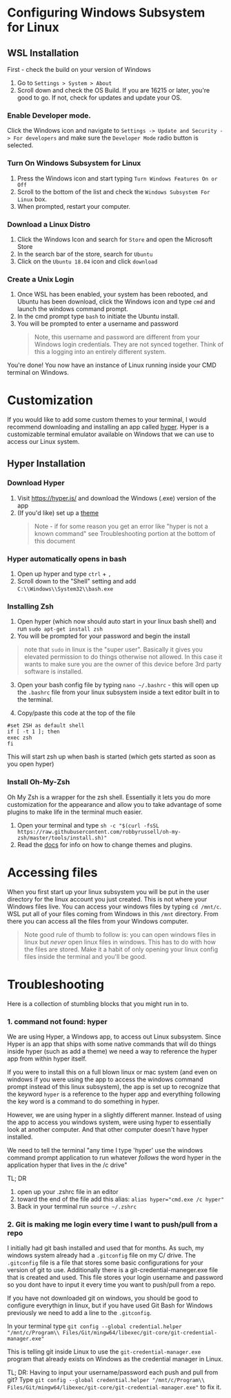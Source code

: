 # Configuring Windows Subsystem for Linux

## WSL Installation

First - check the build on your version of Windows
1. Go to `Settings > System > About`
1. Scroll down  and check the OS Build. If you are 16215 or later, you're good to go. If not, check for updates and update your OS.


### Enable Developer mode.

Click the Windows icon and navigate to `Settings -> Update and Security -> For developers` and make sure the `Developer Mode` radio button is selected.

### Turn On Windows Subsystem for Linux

1. Press the Windows icon and start typing `Turn Windows Features On or Off`
1. Scroll to the bottom of the list and check the `Windows Subsystem For Linux` box.
1. When prompted, restart your computer.

### Download a Linux Distro

1. Click the Windows Icon and search for `Store` and open the Microsoft Store
1. In the search bar of the store, search for `Ubuntu`
1. Click on the `Ubuntu 18.04` icon and click `download`


### Create a Unix Login

1. Once WSL has been enabled, your system has been rebooted, and Ubuntu has been download, click the Windows icon and type `cmd` and launch the windows command prompt.
1. In the cmd prompt type `bash` to initiate the Ubuntu install.
1. You will be prompted to enter a username and password
   > Note, this username and password are different from your Windows login credentials. They are not synced together. Think of this a logging into an entirely different system.

You're done! You now have an instance of Linux running inside your CMD terminal on Windows.

# Customization

If you would like to add some custom themes to your terminal, I would recommend downloading and installing an app called [hyper](https://hyper.is/). Hyper is a customizable terminal emulator available on Windows that we can use to access our Linux system.

## Hyper Installation

### Download Hyper

1. Visit https://hyper.is/ and download the Windows (.exe) version of the app
1. (If you'd like) set up a [theme](https://hyper.is/themes)
   > Note - if for some reason you get an error like "hyper is not a known command" see Troubleshooting portion at the bottom of this document

### Hyper automatically opens in bash
1. Open up hyper and type `ctrl` + `,`
1. Scroll down to the "Shell" setting and add `C:\\Windows\\System32\\bash.exe`


### Installing Zsh
1. Open hyper (which now should auto start in your linux bash shell) and run `sudo apt-get install zsh`
1. You will be prompted for your password and begin the install
>note that `sudo` in linux is the "super user". Basically it gives you elevated permission to do things otherwise not allowed. In this case it wants to make sure you are the owner of this device before 3rd party software is installed.
3. Open your bash config file by typing `nano ~/.bashrc` - this will open up the `.bashrc` file from your linux subsystem inside a text editor built in to the terminal.

1. Copy/paste this code at the top of the file
```
#set ZSH as default shell
if [ -t 1 ]; then
exec zsh
fi
```
This will start zsh up when bash is started (which gets started as soon as you open hyper)

### Install Oh-My-Zsh
Oh My Zsh is a wrapper for the zsh shell. Essentially it lets you do more customization for the appearance and allow you to take advantage of some plugins to make life in the terminal much easier.

1. Open your terminal and type `sh -c "$(curl -fsSL https://raw.githubusercontent.com/robbyrussell/oh-my-zsh/master/tools/install.sh)"`
1. Read the [docs](https://github.com/robbyrussell/oh-my-zsh) for info on how to change themes and plugins.


# Accessing files
When you first start up your linux subsystem you will be put in the user directory for the linux account you just created. This is not where your Windows files live. You can access your windows files by typing `cd /mnt/c`.
WSL put all of your files coming from Windows in this `/mnt` directory. From there you can access all the files from your Windows computer.

>Note good rule of thumb to follow is: you can open windows files in linux but _never_ open linux files in windows. This has to do with how the files are stored. Make it a habit of only opening your linux config files inside the terminal and you'll be good.




# Troubleshooting

Here is a collection of stumbling blocks that you might run in to.

###  1. command not found: hyper

We are using Hyper, a Windows app, to access out Linux subsystem. Since Hyper is an app that ships with some native commands that will do things inside hyper (such as add a theme) we need a way to reference the hyper app from within hyper itself.

If you were to install this on a full blown linux or mac system (and even on windows if you were using the app to access the windows command prompt instead of this linux subsystem), the app is set up to recognize that the keyword `hyper` is a reference to the hyper app and everything following the key word is a command to do something in hyper.

However, we are using hyper in a slightly different manner. Instead of using the app to access you windows system, were using hyper to essentially look at another computer. And that other computer doesn't have hyper installed.

We need to tell the terminal "any time I type 'hyper' use the windows command prompt application to run whatever _follows_ the word hyper in the application hyper that lives in the /c drive"


TL; DR
1. open up your .zshrc file in an editor
1. toward the end of the file add this alias: `alias hyper="cmd.exe /c hyper"`
1. Back in your terminal run `source ~/.zshrc`


### 2. Git is making me login every time I want to push/pull from a repo

I initially had git bash installed and used that for months. As such, my windows system already had a `.gitconfig` file on my C/ drive. The `.gitconfig` file is a file that stores some basic configurations for your version of git to use. Additionally there is a git-credential-maneger.exe file that is created and used. This file stores your login username and password so you dont have to input it every time you want to push/pull from a repo.

If you have not downloaded git on windows, you should be good to configure everythign in linux, but if you have used Git Bash for Windows previously we need to add a line to the `.gitconfig`.

In your terminal type `git config --global credential.helper "/mnt/c/Program\\ Files/Git/mingw64/libexec/git-core/git-credential-manager.exe"`

This is telling git inside Linux to use the `git-credential-manager.exe` program that already exists on Windows as the credential manager in Linux.

TL; DR:
Having to input your username/password each push and pull from git? Type `git config --global credential.helper "/mnt/c/Program\\ Files/Git/mingw64/libexec/git-core/git-credential-manager.exe"` to fix it.

